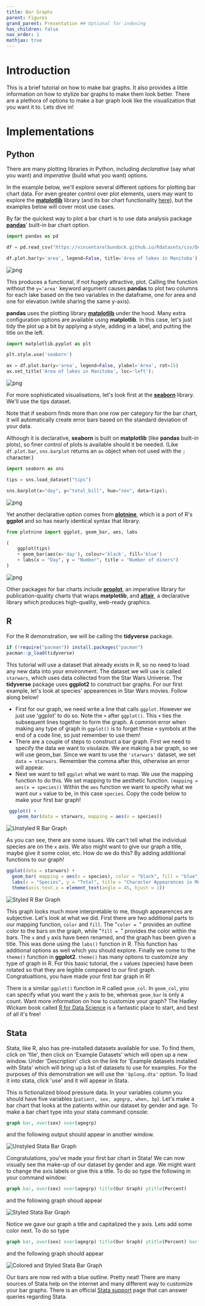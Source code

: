 ```yaml
---
title: Bar Graphs
parent: Figures
grand_parent: Presentation ## Optional for indexing
has_children: false
nav_order: 1
mathjax: true
---
```


# Introduction

This is a brief tutorial on how to make bar graphs. It also provides a little information on how to stylize bar graphs to make them look better. There are a plethora of options to make a bar graph look like the visualization that you want it to. Lets dive in!

# Implementations

## Python

There are many plotting libraries in Python, including *declarative* (say what you want) and *imperative* (build what you want) options.

In the example below, we'll explore several different options for plotting bar chart data. For even greater control over plot elements, users may want to explore the [**matplotlib**](https://matplotlib.org/3.1.1/index.html) library (and its bar chart functionality [here](https://matplotlib.org/3.3.2/api/_as_gen/matplotlib.pyplot.bar.html)), but the examples below will cover most use cases.

By far the quickest way to plot a bar chart is to use data analysis package [**pandas**](https://pandas.pydata.org/)' built-in bar chart option.


```python
import pandas as pd

df = pd.read_csv("https://vincentarelbundock.github.io/Rdatasets/csv/DAAG/Manitoba.lakes.csv", index_col=0)

df.plot.bar(y='area', legend=False, title='Area of lakes in Manitoba');
```

![png](https://github.com/LOST-STATS/LOST-STATS.github.io/raw/master/Presentation/Figures/Images/bar_plot_graphs/bar_py_1.png)

This produces a functional, if not hugely attractive, plot. Calling the function without the `y='area'` keyword argument causes **pandas** to plot two columns for each lake based on the two variables in the dataframe, one for area and one for elevation (while sharing the same y-axis).

**pandas** uses the plotting library [**matplotlib**](https://matplotlib.org/) under the hood. Many extra configuration options are available using **matplotlib**. In this case, let's just tidy the plot up a bit by applying a style, adding in a label, and putting the title on the left.

```python
import matplotlib.pyplot as plt

plt.style.use('seaborn')

ax = df.plot.bar(y='area', legend=False, ylabel='Area', rot=15)
ax.set_title('Area of lakes in Manitoba', loc='left');
```


![png](https://github.com/LOST-STATS/LOST-STATS.github.io/raw/master/Presentation/Figures/Images/bar_plot_graphs/bar_py_2.png)

For more sophisticated visualisations, let's look first at the [**seaborn**](https://seaborn.pydata.org/) library. We'll use the tips dataset.

Note that if seaborn finds more than one row per category for the bar chart, it will automatically create error bars based on the standard deviation of your data.

Although it is declarative, **seaborn** is built on **matplotlib** (like **pandas** built-in plots), so finer control of plots is available should it be needed. (Like `df.plot.bar`, `sns.barplot` returns an `ax` object when not used with the `;` character.)


```python
import seaborn as sns

tips = sns.load_dataset("tips")

sns.barplot(x="day", y="total_bill", hue="sex", data=tips);
```

![png](https://github.com/LOST-STATS/LOST-STATS.github.io/raw/master/Presentation/Figures/Images/bar_plot_graphs/bar_py_3.png)


Yet another declarative option comes from [**plotnine**](https://plotnine.readthedocs.io/en/stable/index.html), which is a port of R's **ggplot** and so has nearly identical syntax that library.


```python
from plotnine import ggplot, geom_bar, aes, labs

(
    ggplot(tips)
    + geom_bar(aes(x='day'), colour='black', fill='blue')
    + labs(x = "Day", y = "Number", title = "Number of diners")
)
```

![png](https://github.com/LOST-STATS/LOST-STATS.github.io/raw/master/Presentation/Figures/Images/bar_plot_graphs/bar_py_4.png)


Other packages for bar charts include [**proplot**](https://proplot.readthedocs.io/en/latest/), an imperative library for  publication-quality charts that wraps **matplotlib**, and [**altair**](https://altair-viz.github.io/), a declarative library which produces high-quality, web-ready graphics.


## R


For the R demonstration, we will be calling the **tidyverse** package. 

```r 
if (!require("pacman")) install.packages("pacman")
pacman::p_load(tidyverse)
```

This tutorial will use a dataset that already exists in R, so no need to load any new data into your environment. The dataset we will use is called `starwars`, which uses data collected from the Star Wars Universe. The **tidyverse** package uses **ggplot2** to construct bar graphs. For our first example, let's look at species' appearences in Star Wars movies. Follow along below!
- First for our graph, we need write a line that calls `ggplot`. However we just use 'ggplot' to do so. Note the `+` after `ggplot()`. This `+` ties the subsequent lines together to form the graph. A common error when making any type of graph in `ggplot()` is to forget these `+` symbols at the end of a code line, so just remember to use them!
- There are a couple of steps to construct a bar graph. First we need to specify the data we want to  visulaize. We are making a bar graph, so we will use geom_bar. Since we want to use the `'starwars'` dataset, we set `data = starwars`. Remember the comma after this, otherwise an error will appear.
- Next we want to tell `ggplot` what we want to map. We use the mapping function to do this. We set mapping to the aesthetic function. `(mapping = aes(x = species))` Within the `aes` function we want to specify what we want our `x` value to be, in this case `species`. Copy the code below to make your first bar graph!

```r
 ggplot() +
    geom_bar(data = starwars, mapping = aes(x = species)) 
 ```

![Unstyled R Bar Graph](https://github.com/LOST-STATS/LOST-STATS.github.io/raw/master/Presentation/Figures/Images/bar_plot_graphs/r_bar_graph_1.png)

As you can see, there are some issues. We can't tell what the individual species are on the `x` axis. We also might want to give our graph a title, maybe give it some color, etc. How do we do this? By adding additional functions to our graph!

```r
ggplot(data = starwars) +
  geom_bar( mapping = aes(x = species), color = "black", fill = "blue") +
  labs(x = "Species", y = "Total", title = "Character Appearences in Movies by Species") + 
  theme(axis.text.x = element_text(angle = 45, hjust = 1))
```

![Styled R Bar Graph](https://github.com/LOST-STATS/LOST-STATS.github.io/raw/master/Presentation/Figures/Images/bar_plot_graphs/r_bar_graph_2.png)

This graph looks much more interpretable to me, though appearences are subjective. Let's look at what we did. First there are two additional parts to our mapping function, `color` and `fill`. The "`color = `" provides an outline color to the bars on the graph, while "`fill = `" provides the color within the bars. The `x` and `y` axis have been renamed, and the graph has been given a title. This was done using the `labs()` function in R. This function has additional options as well which you should explore. Finally we come to the `theme()` function in **ggplot2**. `theme()` has many options to customize any type of graph in R. For this basic tutorial, the `x` values (species) have been rotated so that they are legible compared to our first graph. Congratualtions, you have made your first bar graph in R!

There is a similar `ggplot()` function in R called `geom_col`. In `geom_col`, you can specify what you want the `y` axis to be, whereas `geom_bar` is only a count. Want more information on how to customize your graph? The Hadley Wickam book called [R for Data Science](https://r4ds.had.co.nz/) is a fantastic place to start, and best of all it's free! 

## Stata 

Stata, like R, also has pre-installed datasets available for use. To find them, click on 'file', then click on 'Example Datasets' which will open up a new window. Under 'Description' click on the link for 'Example datasets installed with Stata' which will bring up a list of datasets to use for examples. For the purposes of this demonstration we will use the `'bplong.dta'` option. To load it into stata, click 'use' and it will appear in Stata. 

This is fictionalized blood pressure data. In your variables column you should have five variables (`patient, sex, agegrp, when, bp`). Let's make a bar chart that looks at the patients within our dataset by gender and age. To make a bar chart type into your stata command console:

```stata
graph bar, over(sex) over(agegrp) 
```
and the following output should appear in another window.

![Unstyled Stata Bar Graph](https://github.com/LOST-STATS/LOST-STATS.github.io/raw/master/Presentation/Figures/Images/bar_plot_graphs/bar_graph_1.png)

Congratulations, you've made your first bar chart in Stata! We can now visually see the make-up of our dataset by gender and age. We might want to change the axis labels or give this a title. To do so type the following in your command window:

```stata
graph bar, over(sex) over(agegrp) title(Our Graph) ytitle(Percent)
```

and the following graph shoud appear

![Styled Stata Bar Graph](https://github.com/LOST-STATS/LOST-STATS.github.io/raw/master/Presentation/Figures/Images/bar_plot_graphs/bar_graph_2.png)

Notice we gave our graph a title and capitalized the y axis. Lets add some color next. To do so type

```stata
graph bar, over(sex) over(agegrp) title(Our Graph) ytitle(Percent) bar(1, fcolor(red)) bar(2, fcolor(blue))
```
and the following graph should appear


![Colored and Styled Stata Bar Graph](https://github.com/LOST-STATS/LOST-STATS.github.io/raw/master/Presentation/Figures/Images/bar_plot_graphs/bar_graph_3.png)

Our bars are now red with a blue outline. Pretty neat! There are many sources of Stata help on the internet and many different way to customize your bar graphs. There is an official [Stata support](stata.com/support/) page that can answer queries regarding Stata. 
